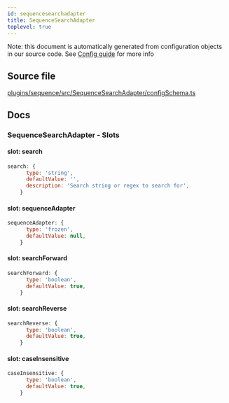 ```yaml
---
id: sequencesearchadapter
title: SequenceSearchAdapter
toplevel: true
---
```


Note: this document is automatically generated from configuration objects in our
source code. See [Config guide](/docs/config_guide) for more info

## Source file

[plugins/sequence/src/SequenceSearchAdapter/configSchema.ts](https://github.com/GMOD/jbrowse-components/blob/main/plugins/sequence/src/SequenceSearchAdapter/configSchema.ts)

## Docs

### SequenceSearchAdapter - Slots

#### slot: search

```js
search: {
      type: 'string',
      defaultValue: '',
      description: 'Search string or regex to search for',
    }
```

#### slot: sequenceAdapter

```js
sequenceAdapter: {
      type: 'frozen',
      defaultValue: null,
    }
```

#### slot: searchForward

```js
searchForward: {
      type: 'boolean',
      defaultValue: true,
    }
```

#### slot: searchReverse

```js
searchReverse: {
      type: 'boolean',
      defaultValue: true,
    }
```

#### slot: caseInsensitive

```js
caseInsensitive: {
      type: 'boolean',
      defaultValue: true,
    }
```
